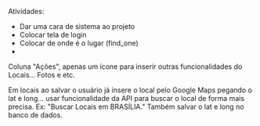 Atividades: 
- Dar uma cara de sistema ao projeto
- Colocar tela de login
- Colocar de onde é o lugar (find_one)
- 

Coluna "Ações", apenas um ícone para inserir outras funcionalidades do Locais... Fotos e etc.

Em locais ao salvar o usuário já insere o local pelo Google Maps pegando o lat e long... usar funcionalidade da API para buscar o local de forma mais precisa. Ex: "Buscar Locais em BRASÍLIA."
Também salvar o lat e long no banco de dados.